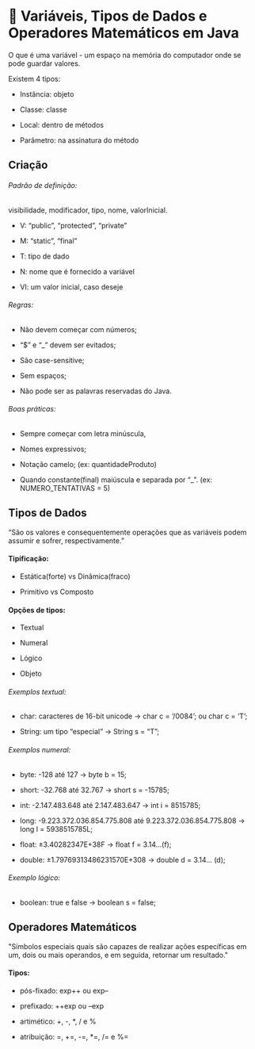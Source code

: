 # 📔 Variáveis, Tipos de Dados e Operadores Matemáticos em Java

O que é uma variável - um espaço na memória do computador onde se pode guardar valores.

Existem 4 tipos:

- Instância: objeto

- Classe: classe

- Local: dentro de métodos

- Parâmetro: na assinatura do método

##  Criação
###### Padrão de definição:

visibilidade, modificador, tipo, nome, valorInicial.

- V: “public”, “protected”, “private”

- M: “static”, “final”

- T: tipo de dado 

- N: nome que é fornecido a variável 

- VI: um valor inicial, caso deseje


###### Regras:

- Não devem começar com números;

- “$” e “_” devem ser evitados;

- São case-sensitive;

- Sem espaços;

- Não pode ser as palavras reservadas do Java.

###### Boas práticas:

- Sempre começar com letra minúscula,

- Nomes expressivos;

- Notação camelo; (ex: quantidadeProduto)

- Quando constante(final) maiúscula e separada por “_”. (ex: NUMERO_TENTATIVAS = 5)

## Tipos de Dados

“São os valores e consequentemente operações que as variáveis podem assumir e sofrer, respectivamente.”

#### Tipificação:

- Estática(forte) vs Dinâmica(fraco)

- Primitivo vs Composto

#### Opções de tipos:

- Textual

- Numeral

- Lógico

- Objeto

###### Exemplos textual:

- char: caracteres de 16-bit unicode -> char c = ‘/0084’; ou char c = ‘T’;

- String: um tipo “especial” -> String s = “T”;


###### Exemplos numeral:

- byte: -128 até 127 -> byte b = 15;

- short: -32.768 até 32.767 -> short s = -15785;

- int: -2.147.483.648 até 2.147.483.647 -> int i = 8515785;

- long: -9.223.372.036.854.775.808 até 9.223.372.036.854.775.808 -> long l = 5938515785L;

- float: ±3.40282347E+38F -> float f = 3.14…(f);

- double: ±1.79769313486231570E+308 -> double d = 3.14… (d);


###### Exemplo lógico:

- boolean: true e false -> boolean s = false;


## Operadores Matemáticos

"Símbolos especiais quais são capazes de realizar ações específicas em um, dois ou mais operandos, e em seguida, retornar um resultado."

#### Tipos:

- pós-fixado: exp++ ou exp–

- prefixado: ++exp ou –exp

- artimético: +, -, *, / e %

- atribuição: =, +=, -=, *=, /= e %=
